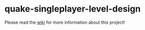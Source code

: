 # quake-singleplayer-level-design

Please read the [wiki](https://github.com/ThreeEyedVenelope/quake-singleplayer-level-design/wiki) for more information about this project!
